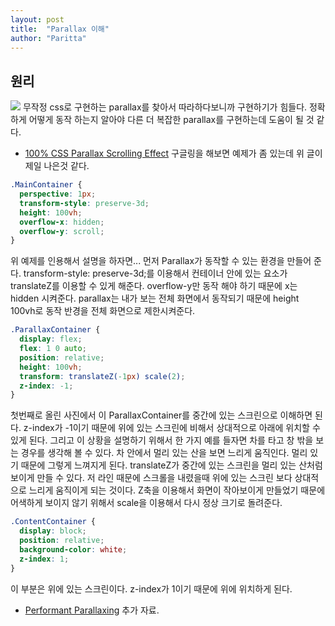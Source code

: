 ```yaml
---
layout: post
title:  "Parallax 이해"
author: "Paritta"
---
```

 
## 원리

<img src='https://alligator.io/images/react/react-css.png'>
무작정 css로 구현하는 parallax를 찾아서 따라하다보니까 구현하기가 힘들다. 정확하게 어떻게 동작 하는지 알아야 다른 더 복잡한 parallax를 구현하는데 도움이 될 것 같다.

- [100% CSS Parallax Scrolling Effect](https://www.okgrow.com/posts/css-only-parallax)
구글링을 해보면 예제가 좀 있는데 위 글이 제일 나은것 같다.

``` css
.MainContainer {
  perspective: 1px;
  transform-style: preserve-3d;
  height: 100vh;
  overflow-x: hidden;
  overflow-y: scroll;
}
```

위 예제를 인용해서 설명을 하자면...
먼저 Parallax가 동작할 수 있는 환경을 만들어 준다.
transform-style: preserve-3d;를 이용해서 컨테이너 안에 있는 요소가 translateZ를 이용할 수 있게 해준다.
overflow-y만 동작 해야 하기 때문에 x는 hidden 시켜준다.
parallax는 내가 보는 전체 화면에서 동작되기 때문에 height 100vh로 동작 반경을 전체 화면으로 제한시켜준다. 

``` css
.ParallaxContainer {
  display: flex;
  flex: 1 0 auto;
  position: relative;
  height: 100vh;
  transform: translateZ(-1px) scale(2);
  z-index: -1;
}
```

첫번째로 올린 사진에서 이 ParallaxContainer를 중간에 있는 스크린으로 이해하면 된다. z-index가 -1이기 때문에 위에 있는 스크린에 비해서 상대적으로 아래에 위치할 수 있게 된다. 그리고 이 상황을 설명하기 위해서 한 가지 예를 들자면 차를 타고 창 밖을 보는 경우를 생각해 볼 수 있다. 차 안에서 멀리 있는 산을 보면 느리게 움직인다. 멀리 있기 때문에 그렇게 느껴지게 된다. translateZ가 중간에 있는 스크린을 멀리 있는 산처럼 보이게 만들 수 있다. 저 라인 때문에 스크롤을 내렸을때 위에 있는 스크린 보다 상대적으로 느리게 움직이게 되는 것이다. Z축을 이용해서 화면이 작아보이게 만들었기 때문에 어색하게 보이지 않기 위해서 scale을 이용해서 다시 정상 크기로 돌려준다.

``` css
.ContentContainer {
  display: block;
  position: relative;
  background-color: white;
  z-index: 1;
}
```

이 부분은 위에 있는 스크린이다. z-index가 1이기 때문에 위에 위치하게 된다.

- [Performant Parallaxing](https://developers.google.com/web/updates/2016/12/performant-parallaxing)
추가 자료.